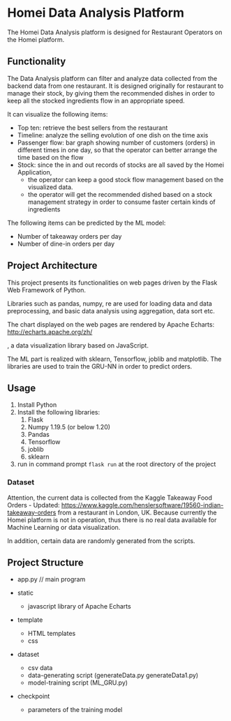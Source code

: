 # Homei Data Analysis Platform

The Homei Data Analysis platform is designed for Restaurant Operators on the Homei platform. 

## Functionality

The Data Analysis platform can filter and analyze data collected from the backend data from one restaurant.  It is designed originally for restaurant to manage their stock, by giving them the recommended dishes in order to keep all the stocked ingredients flow in an appropriate speed.

It can visualize the following items:

- Top ten: retrieve the best sellers from the restaurant
- Timeline: analyze the selling evolution of one dish on the time axis
- Passenger flow: bar graph showing number of customers (orders) in different times in one day, so that the operator can better arrange the time based on the flow
- Stock: since the in and out records of stocks are all saved by the Homei Application, 
  - the operator can keep a good stock flow management based on the visualized data.
  - the operator will get the recommended dished based on a stock management strategy in order to consume faster certain kinds of ingredients

The following items can be predicted by the ML model:

- Number of takeaway orders per day
- Number of dine-in orders per day

## Project Architecture

This project presents its functionalities on web pages driven by the Flask Web Framework of Python.

Libraries such as pandas, numpy, re are used for loading data and data preprocessing, and basic data analysis using aggregation, data sort etc.

The chart displayed on the web pages are rendered by  Apache Echarts: http://echarts.apache.org/zh/

, a data visualization library based on JavaScript.

The ML part is realized with sklearn, Tensorflow, joblib and matplotlib. The libraries are used to train the GRU-NN in order to predict orders.



## Usage

1. Install Python
2. Install the following libraries:
   1. Flask
   2. Numpy 1.19.5 (or below 1.20)
   3. Pandas
   4. Tensorflow
   5. joblib
   6. sklearn
3. run in command prompt `flask run` at the root directory of the project

### Dataset

Attention, the current data is collected from the Kaggle Takeaway Food Orders - Updated: https://www.kaggle.com/henslersoftware/19560-indian-takeaway-orders  from a restaurant in London, UK. Because currently the Homei platform is not in operation, thus there is no real data available for Machine Learning or data visualization. 

In addition, certain data are randomly generated from the scripts.

## Project Structure

- app.py // main program

- static
  - javascript library of Apache Echarts
- template
  - HTML templates
  - css
- dataset
  - csv data
  - data-generating script (generateData.py generateData1.py)
  - model-training script (ML_GRU.py)
- checkpoint
  - parameters of the training model